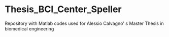 # Thesis_BCI_Center_Speller
Repository with Matlab codes used for Alessio Calvagno' s Master Thesis in biomedical engineering  
